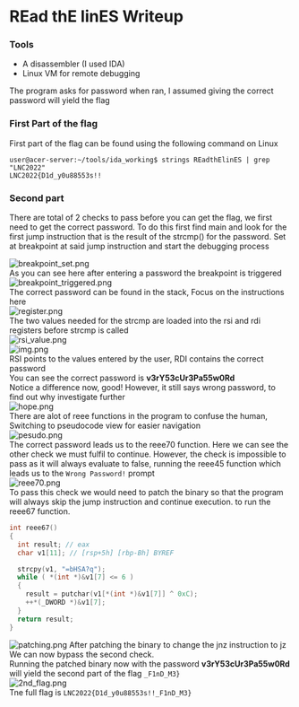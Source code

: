 # REad thE linES Writeup

### Tools
* A disassembler (I used IDA)
* Linux VM for remote debugging

The program asks for password when ran, I assumed giving the correct password will yield the flag

### First Part of the flag
First part of the flag can be found using the following command on Linux
```
user@acer-server:~/tools/ida_working$ strings REadthElinES | grep "LNC2022"
LNC2022{D1d_y0u88553s!!
```

### Second part
There are total of 2 checks to pass before you can get the flag, we first need to get the correct password.
To do this first find main and look for the first jump instruction that is the result of the strcmp() for the password.
Set at breakpoint at said jump instruction and start the debugging process

![breakpoint_set.png](breakpoint_set.png) \
As you can see here after entering a password the breakpoint is triggered
![breakpoint_triggered.png](breakpoint_triggered.png) \
The correct password can be found in the stack, Focus on the instructions here \
![register.png](register.png) \
The two values needed for the strcmp are loaded into the rsi and rdi registers before strcmp is called \
![rsi_value.png](rsi_value.png) \
![img.png](rdi_value.png) \
RSI points to the values entered by the user, RDI contains the correct password \
You can see the correct password is **v3rY53cUr3Pa55w0Rd** \
Notice a difference now, good! However, it still says wrong password, to find out why investigate further \
![hope.png](hope.png) \
There are alot of reee functions in the program to confuse the human,
Switching to pseudocode view for easier navigation \
![pesudo.png](pesudo.png) \
The correct password leads us to the reee70 function.  Here we can see the other check we must fulfil to continue.
However, the check is impossible to pass as it will always evaluate to false, running the reee45 function which leads us to the `Wrong Password!` prompt \
![reee70.png](reee70.png) \
To pass this check we would need to patch the binary so that the program will always skip the jump instruction and continue execution.
to run the reee67 function.
```c
int reee67()
{
  int result; // eax
  char v1[11]; // [rsp+5h] [rbp-Bh] BYREF

  strcpy(v1, "=bHSA?q");
  while ( *(int *)&v1[7] <= 6 )
  {
    result = putchar(v1[*(int *)&v1[7]] ^ 0xC);
    ++*(_DWORD *)&v1[7];
  }
  return result;
}
```
![patching.png](patching.png)
After patching the binary to change the jnz instruction to jz
We can now bypass the second check. \
Running the patched binary now with the password **v3rY53cUr3Pa55w0Rd** will yield the second part of the flag `_F1nD_M3}` \
![2nd_flag.png](2nd_flag.png) \
Tne full flag is `LNC2022{D1d_y0u88553s!!_F1nD_M3}`

